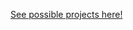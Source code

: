 [See possible projects here!](https://github.com/The-Aquila-Network-Community/Project-Suggestions/wiki)
